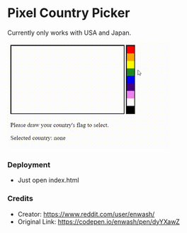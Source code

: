 # Pixel Country Picker

Currently only works with USA and Japan.

![](demo.gif)

### Deployment

- Just open index.html

### Credits

- Creator: https://www.reddit.com/user/enwash/
- Original Link: https://codepen.io/enwash/pen/dyYXawZ

